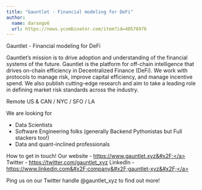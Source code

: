 ```yaml
---
title: "Gauntlet - Financial modeling for DeFi"
author:
  name: darango6
  url: https://news.ycombinator.com/item?id=40576976
---
```

Gauntlet - Financial modeling for DeFi

Gauntlet’s mission is to drive adoption and understanding of the financial systems of the future. Gauntlet is the platform for off-chain intelligence that drives on-chain efficiency in Decentralized Finance (DeFi). We work with protocols to manage risk, improve capital efficiency, and manage incentive spend. We also publish cutting-edge research and aim to take a leading role in defining market risk standards across the industry.

Remote US &amp; CAN &#x2F; NYC &#x2F; SFO &#x2F; LA

We are looking for 
- Data Scientists
- Software Engineering folks (generally Backend Pythonistas but Full stackers too!)
- Data and quant-inclined professionals

How to get in touch!
Our website - <a href="https:&#x2F;&#x2F;www.gauntlet.xyz&#x2F;" rel="nofollow">https:&#x2F;&#x2F;www.gauntlet.xyz&#x2F;</a> 
Twitter - <a href="https:&#x2F;&#x2F;twitter.com&#x2F;gauntlet_xyz" rel="nofollow">https:&#x2F;&#x2F;twitter.com&#x2F;gauntlet_xyz</a> 
LinkedIn - <a href="https:&#x2F;&#x2F;www.linkedin.com&#x2F;company&#x2F;gauntlet-xyz&#x2F;" rel="nofollow">https:&#x2F;&#x2F;www.linkedin.com&#x2F;company&#x2F;gauntlet-xyz&#x2F;</a>

Ping us on our Twitter handle @gauntlet_xyz to find out more!
